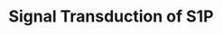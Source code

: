 ---
annotations:
- type: Pathway Ontology
  value: sphingosine 1-phosphate signaling pathway
authors:
- MaintBot
- Lindarieswijk
description: ''
last-edited: 2016-07-25
organisms:
- Pan troglodytes
redirect_from:
- /index.php/Pathway:WP962
- /instance/WP962
schema-jsonld:
- '@context': https://schema.org/
  '@id': https://wikipathways.github.io/pathways/WP962.html
  '@type': Dataset
  creator:
    '@type': Organization
    name: WikiPathways
  description: ''
  keywords:
  - EDG8
  - RACGAP1
  - MAPK12
  - SPHK1
  - PIK3C2B
  - PLCB3
  - ASAH1
  - MAPK6
  - SPHK2
  - S1PR1
  - GNAI3
  - GNAI2
  - EDG5
  - PLCB1
  - AKT1
  - LOC51190
  - PLCB2
  - AKT2
  - MAPK4
  - MAPK3
  - MAPK7
  - S1PR3
  - GNAI1
  - AKT3
  - MAPK1
  license: CC0
  name: Signal Transduction of S1P
seo: CreativeWork
title: Signal Transduction of S1P
wpid: WP962
---